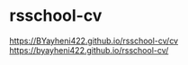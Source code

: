 # rsschool-cv
https://BYayheni422.github.io/rsschool-cv/cv
https://byayheni422.github.io/rsschool-cv/
